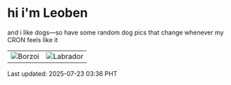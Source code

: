 # hi i'm Leoben

and i like dogs—so have some random dog pics that change whenever my CRON feels like it

|  |  |
|--------|----------|
| ![Borzoi](https://random-dog-vercel.vercel.app/api/random-borzoi?v=1753213000) | ![Labrador](https://random-dog-vercel.vercel.app/api/random-labrador?v=1753213000) |

Last updated: 2025-07-23 03:36 PHT
